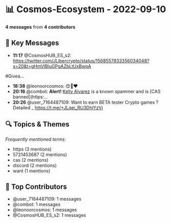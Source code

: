# 📊 Cosmos-Ecosystem - 2022-09-10
**4 messages** from **4 contributors**

## 💬 Key Messages
- **11:17** @CosmosHUB_ES_s2: https://twitter.com/JLibercrypto/status/1568557833356034048?s=20&t=gHmVlBiuGPgAZbLtUxBwpA

#Givea...
- **18:38** @leonoorcosmos: 😍🚀❤️
- **20:16** @combot: **Alert!** [Kelly Alvarez](tg://user?id=5721453687) is a known spammer and is [CAS banned](https:...
- **20:26** @user_7164487109: Want to earn BETA tester Crypto games ?Detailed _  https://t.me/+JLqei_RU3DhlYzVi

## 🔍 Topics & Themes
*Frequently mentioned terms:*
- https (3 mentions)
- 5721453687 (2 mentions)
- cas (2 mentions)
- discord (2 mentions)
- want (1 mentions)

## 👥 Top Contributors
- @user_7164487109: 1 messages
- @combot: 1 messages
- @leonoorcosmos: 1 messages
- @CosmosHUB_ES_s2: 1 messages